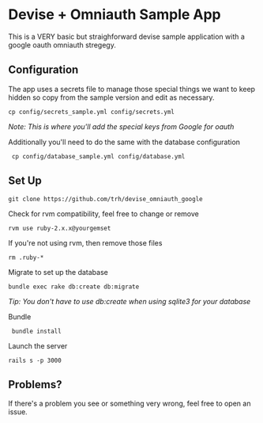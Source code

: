 Devise + Omniauth Sample App
================

This is a VERY basic but straighforward devise sample application with a google oauth omniauth stregegy.

Configuration
-----

The app uses a secrets file to manage those special things we want to keep hidden so copy from the sample version and edit as necessary.

    cp config/secrets_sample.yml config/secrets.yml
    
*Note: This is where you'll add the special keys from Google for oauth*
    
 Additionally you'll need to do the same with the database configuration
 
     cp config/database_sample.yml config/database.yml

Set Up
------

    git clone https://github.com/trh/devise_omniauth_google
    
Check for rvm compatibility, feel free to change or remove 

    rvm use ruby-2.x.x@yourgemset
    
If you're not using rvm, then remove those files 

    rm .ruby-*
    
Migrate to set up the database

    bundle exec rake db:create db:migrate
    
 *Tip: You don't have to use db:create when using sqlite3 for your database*
 
 Bundle
 
     bundle install
     
 Launch the server
 
    rails s -p 3000
     
  

Problems?
-----------

If there's a problem you see or something very wrong, feel free to open an issue.

